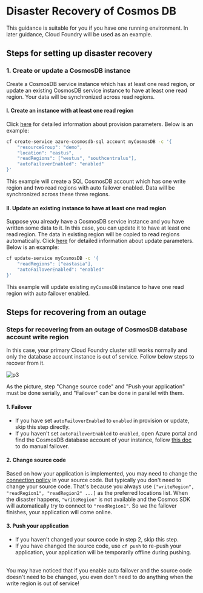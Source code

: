 # Disaster Recovery of Cosmos DB

This guidance is suitable for you if you have one running environment. In later guidance, Cloud Foundry will be used as an example.

## Steps for setting up disaster recovery

### 1. Create or update a CosmosDB instance

Create a CosmosDB service instance which has at least one read region, or update an existing CosmosDB service instance to have at least one read region. Your data will be synchronized across read regions. 

#### I. Create an instance with at least one read region

Click [here](../modules/cosmosdb.md) for detailed information about provision parameters. Below is an example:

```bash
cf create-service azure-cosmosdb-sql account myCosmosDB -c '{
    "resourceGroup": "demo",
    "location": "eastus",
    "readRegions": ["westus", "southcentralus"],
    "autoFailoverEnabled": "enabled"
}'
```

This example will create a SQL CosmosDB account which has one write region and two read regions with auto failover enabled. Data will be synchronized across these three regions. 

#### II. Update an existing instance to have at least one read region

Suppose you already have a CosmosDB service instance and you have written some data to it. In this case, you can update it to have at least one read region. The data in existing region will be copied to read regions automatically. Click [here](../modules/cosmosdb.md) for detailed information about update parameters. Below is an example:

```bash
cf update-service myCosmosDB -c '{
    "readRegions": ["eastasia"],
    "autoFailoverEnabled": "enabled"
}'
```

This example will update existing  `myCosmosDB` instance to have one read region with auto failover enabled.

## Steps for recovering from an outage

### Steps for recovering from an outage of CosmosDB database account write region

In this case, your primary Cloud Foundry cluster still works normally and only the database account instance is out of service. Follow below steps to recover from it.

![p3](C:\Users\Administrator\Pictures\cosmos-dr\p3.PNG)

As the picture, step "Change source code" and "Push your application" must be done serially, and "Failover" can be done in parallel with them.

#### 1. Failover

- If you have set `autoFailoverEnabled` to `enabled` in provision or update, skip this step directly.
- If you haven't set `autoFailoverEnabled` to `enabled`, open Azure portal and find the CosmosDB database account of your instance,  follow [this doc](https://docs.microsoft.com/en-us/azure/cosmos-db/regional-failover#ManualFailovers) to do manual failover.

#### 2. Change source code

Based on how your application is implemented, you may need to change the [connection policy](https://docs.microsoft.com/en-us/dotnet/api/microsoft.azure.documents.client.connectionpolicy?view=azure-dotnet) in your source code. But typically you don't need to change your source code. That's because you always use `["writeRegion", "readRegion1", "readRegion2" ...]` as the preferred locations list. When the disaster happens, `"writeRegion"` is not available and the Cosmos SDK will automatically try to connect to `"readRegion1"`. So we the failover finishes, your application will come online.

#### 3. Push your application

- If you haven't changed your source code in step 2, skip this step.
- If you have changed the source code, use `cf push` to re-push your application, your application will be temporarily offline during pushing.

<br>
You may have noticed that if you enable auto failover and the source code doesn't need to be changed, you even don't need to do anything when the write region is out of service!